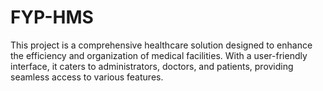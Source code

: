 # FYP-HMS
This project is a comprehensive healthcare solution designed to enhance the efficiency and organization of medical facilities. With a user-friendly interface, it caters to administrators, doctors, and patients, providing seamless access to various features.
